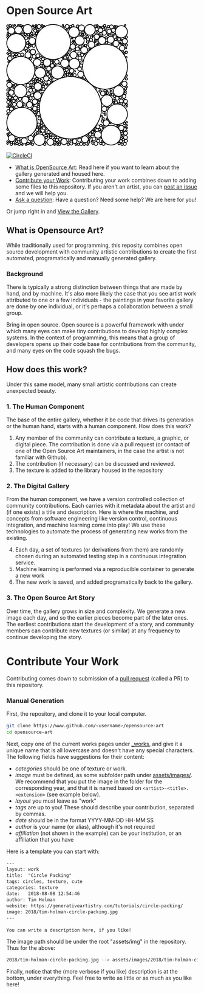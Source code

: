 # Open Source Art

![docs/assets/logo.jpg](docs/assets/logo.jpg)

[![CircleCI](https://circleci.com/gh/vsoch/opensource-art.svg?style=svg)](https://circleci.com/gh/vsoch/opensource-art)

 - [What is OpenSource Art](#what-is-opensource-art): Read here if you want to learn about the gallery generated and housed here.
 - [Contribute your Work](#contribute-your-work): Contributing your work combines down to adding some files to this repository. If you aren't an artist, you can [post an issue](https://www.github.com/vsoch/opensource-art/issues) and we will help you.
 - [Ask a question](https://www.github.com/vsoch/opensource-art/issues): Have a question? Need some help? We are here for you!

Or jump right in and [View the Gallery](https://vsoch.github.io/opensource-art).

## What is Opensource Art?

While traditionally used for programming, this reposity combines open source development with community artistic contributions to create the first automated, programatically and manually generated gallery.

### Background

There is typically a strong distinction between things that are made by hand, and by machine. 
It's also more likely the case that you see artist work attributed to one or a few individuals - the paintings in your favorite
gallery are done by one individual, or it's perhaps a collaboration between a small group.

Bring in open source. Open source is a powerful framework with under which many eyes can make tiny contributions to develop highly
complex systems. In the context of programming, this means that a group of developers opens up their code base for contributions from
the community, and many eyes on the code squash the bugs. 

## How does this work?

Under this same model, many small artistic contributions can create unexpected beauty.

### 1. The Human Component
The base of the entire gallery, whether it be code that drives its generation or the human hand, starts with a human component. 
How does this work?

 1. Any member of the community can contribute a texture, a graphic, or digital piece. The contribution is done via a pull request (or contact of one of the Open Source Art maintainers, in the case the artist is not familiar with Github).
 2. The contribution (if necessary) can be discussed and reviewed.
 3. The texture is added to the library housed in the repository

### 2. The Digital Gallery

From the human component, we have a version controlled collection of community contributions. Each carries with it metadata about the artist and (if one exists) a title and description. Here is where the machine, and concepts from software engineering like version control, continuous integration, and machine learning come into play! We use these technologies to automate the process of generating new works from the existing.

 4. Each day, a set of textures (or derivations from them) are randomly chosen during an automated testing step in a continuous integration service.
 5. Machine learning is performed via a reproducible container to generate a new work
 6. The new work is saved, and added programatically back to the gallery.

### 3. The Open Source Art Story

Over time, the gallery grows in size and complexity. We generate a new image each day, and so the earlier pieces become part of the later ones. The earliest contributions start the development of a story, and community members can contribute new textures (or similar) at any frequency to continue developing the story.

# Contribute Your Work

Contributing comes down to submission of a [pull request](https://yangsu.github.io/pull-request-tutorial/) (called a PR) to this repository.

### Manual Generation
First, the repository, and clone it to your local computer.

```bash
git clone https://www.github.com/<username>/opensource-art
cd opensource-art
```

Next, copy one of the current works pages under [_works](docs/_works), and give it a unique name that is all lowercase
and doesn't have any special characters. The following fields have suggestions for their content:

 - *categories* should be one of texture or work.
 - *image* must be defined, as some subfolder path under [assets/images/](docs/assets/images). We recommend that you put the image in the folder for the corresponding year, and that it is named based on `<artist>-<title>.<extension>` (see example below).
 - *layout* you must leave as "work"
 - *tags* are up to you! These should describe your contribution, separated by commas.
 - *date* should be in the format YYYY-MM-DD HH-MM:SS
 - *author* is your name (or alias), although it's not required
 - *affiliation* (not shown in the example) can be your institution, or an affiliation that you have

Here is a template you can start with:

```
---
layout: work
title:  "Circle Packing"
tags: circles, texture, cute
categories: texture
date:   2018-08-08 12:54:46
author: Tim Holman
website: https://generativeartistry.com/tutorials/circle-packing/
image: 2018/tim-holman-circle-packing.jpg
---

You can write a description here, if you like!
```

The image path should be under the root "assets/img" in the repository. Thus for the above:

```bash
2018/tim-holman-circle-packing.jpg --> assets/images/2018/tim-holman-circle-packing.jpg
```

Finally, notice that the (more verbose if you like) description is at the bottom, under everything. Feel
free to write as little or as much as you like here!
